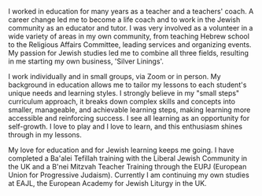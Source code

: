 I worked in education for many years as a teacher and a teachers' coach. A career change led me to become a life coach and to work in the Jewish community as an educator and tutor. I was very involved as a volunteer in a wide variety of areas in my own community, from teaching Hebrew school to the Religious Affairs Committee, leading services and organizing events. My passion for Jewish studies led me to combine all three fields, resulting in me starting my own business, 'Silver Linings'. 

I work individually and in small groups, via Zoom or in person. My background in education allows me to tailor my lessons to each student's unique needs and learning styles. I strongly believe in my "small steps" curriculum approach, it breaks down complex skills and concepts into smaller, manageable, and achievable learning steps, making learning more accessible and reinforcing success. I see all learning as an opportunity for self-growth. I love to play and I love to learn, and this enthusiasm shines through in my lessons. 

My love for education and for Jewish learning keeps me going. I have completed a Ba'alei Tefillah training with the Liberal Jewish Community in the UK and a B'nei Mitzvah Teacher Training through the EUPJ (European Union for Progressive Judaism). Currently I am continuing my own studies at EAJL, the European Academy for Jewish Liturgy in the UK. 
